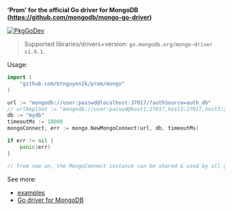 **'Prom' for the official Go driver for MongoDB (https://github.com/mongodb/mongo-go-driver)**

[![PkgGoDev](https://pkg.go.dev/badge/github.com/btnguyen2k/prom)](https://pkg.go.dev/github.com/btnguyen2k/prom#MongoConnect)

> Supported libraries/drivers+version: `go.mongodb.org/mongo-driver v1.9.1`.

Usage:

```go
import (
    "github.com/btnguyen2k/prom/mongo"
)

url := "mongodb://user:passwd@localhost:37017/?authSource=auth_db"
// urlReplSet := "mongodb://user:passwd@host1:27017,host2:27017,host3:27017/?authSource=auth_db&replicaSet=rsName"
db := "mydb"
timeoutMs := 10000
mongoConnect, err := mongo.NewMongoConnect(url, db, timeoutMs)

if err != nil {
    panic(err)
}

// from now on, the MongoConnect instance can be shared & used by all goroutines within the application
```

See more:
- [examples](../examples/mongo/)
- [Go driver for MongoDB](https://godoc.org/go.mongodb.org/mongo-driver/mongo)
